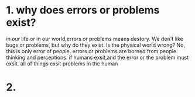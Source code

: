 # 1. why  does  errors or problems exist?

in our life or in our world,errors or problems means destory. We don't like bugs or problems, but why do they exist. Is the physical world wrong? No, this is only error of people.  errors or problems are borned from people thinking and perceptions. if humans exsit,and the error or the problem must exsit. all of things exsit problems in the human

# 2. 